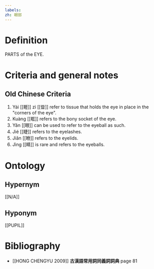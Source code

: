 ```yaml
---
labels: 
zh: 眼部
---
```


# Definition
PARTS of the EYE.
# Criteria and general notes
## Old Chinese Criteria
1. Yái [[睚]] zì [[眥]] refer to tissue that holds the eye in place in the "corners of the eye".
2. Kuàng [[眶]] refers to the bony socket of the eye.
3. Yǎn [[眼]] can be used to refer to the eyeball as such.
4. Jié [[睫]] refers to the eyelashes.
5. Jiǎn [[瞼]] refers to the eyelids.
6. Jìng [[睛]] is rare and refers to the eyeballs.
# Ontology

## Hypernym
[[N/A]]
## Hyponym
[[PUPIL]]
# Bibliography
- [[HONG CHENGYU 2009]]
**古漢語常用詞同義詞詞典** page 81
